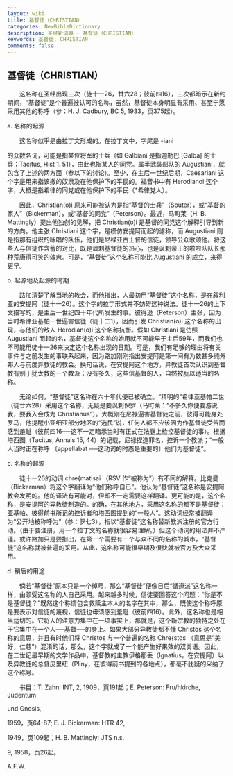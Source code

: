 ```yaml
---
layout: wiki
title: 基督徒（CHRISTIAN）
categories: NewBibleDictionary
description: 圣经新词典 - 基督徒（CHRISTIAN）
keywords: 基督徒, CHRISTIAN
comments: false
---
```


## 基督徒（CHRISTIAN）

　　这名称在圣经出现三次（徒十一26，廿六28；彼前四16），三次都暗示在新约期间，“基督徒”是个普遍被认可的名称，虽然，基督徒本身明显有采用、甚至宁愿采用其他的称呼（参：H. J. Cadbury, BC 5, 1933，页375起）。

a. 名称的起源

　　这名称似乎是由拉丁文形成的。在拉丁文中，字尾是 -iani

的众数名词，可能是指某位将军的士兵（如 Galbiani 是指迦勒巴 [Galba] 的士兵；Tacitus, Hist 1. 51），由此也指某人的同党。属半武装部队的 Augustiani，就包含了上述的两方面（参以下的讨论）。至少，在主后一世纪后期，Caesariani 这个字是用来指该撒的奴隶及在他保护下的平民的。福音书中有 Herodianoi 这个字，大概是指希律的同党或在他保护下的平民（*希律党人）。

　　因此，Christian(o)i 原来可能被认为是指“基督的士兵”（Souter），或“基督的家人”（Bickerman），或“基督的同党”（Peterson）。最近，马町莱（H. B. Mattingly）提出他独创的见解，把 Christian(o)i 是基督的同党这个解释引导到新的方向。他主张 Christiani 这个字，是模仿安提阿而起的谑称，而 Augustiani 则是指那有组织的咏唱的队伍，他们是尼禄亚古士督的信徒，领导公众歌颂他。将这些人与信徒作含蓄的对比，既是讽刺基督徒的热心，也是讽刺帝王的啦啦队队长那种荒唐得可笑的效忠。可是，“基督徒”这个名称可能比 Augustiani 的成立，来得更早。

b. 起源地及起源的时期

　　路加清楚了解当地的教会，而他指出，人最初用“基督徒”这个名称，是在叙利亚的安提阿（徒十一26）。这个字的拉丁形式并不妨碍这种说法。徒十一26的上下文描写的，是主后一世纪四十年代所发生的事。彼得逊（Peterson）主张，因为当时希律亚基帕一世逼害信徒（徒十二1），因而引发 Christian(o)i 这个名称的出现，与他们的敌人 Herodian(o)i 这个名称抗衡。假如 Christiani 是仿照 Augustiani 而起的名，基督徒这个名称的始用就不可能早于主后59年，而我们也不可能用徒十一26来决定这个名称出现的日期。可是，我们有足够的理由将有关事件与之前发生的事联系起来，因为路加刚刚指出安提阿是第一间有为数甚多纯外邦人与前度异教徒的教会。换句话说，在安提阿这个地方，异教徒首次认识到基督教有别于犹太教的一个教派；没有多久，这些信基督的人，自然被朊以适当的名称。

　　无论如何，“基督徒”这名称在六十年代便已被确立。“精明的”希律亚基帕二世（徒廿六28）采用这个名称，无疑是要讽刺保罗（马町莱：“不多久你便要游说我，要我入会成为 Christianus”）。大概刚在尼禄逼害基督徒之前，彼得可能身处罗马，他提醒小亚细亚部分地区的“选民”说，任何人都不应该因为作基督徒受苦而感到羞耻（彼前四16──这不一定暗示当时有正式在法庭上检控基督徒的事）。根据塔西图（Tacitus, Annals 15, 44）的记载，尼禄捏造罪名，控诉一个教派；“一般人当时正在称呼 〔appellabat ──这动词的时态是重要的〕他们为基督徒”。

c. 名称的起源

　　徒十一26的动词 chre{matisai （RSV 作“被称为”）有不同的解释。比克曼（Bickerman）将这个字翻译为“他们称呼自已”。他认为“基督徒”这名称是安提阿教会发明的。他的译法有可能对，但却不一定需要这样翻译。更可能的是，这个名称，是安提阿的异教徒制造的。的确，在其他地方，采用这名称的都不是基督徒：亚基帕、彼得前书所记的控诉者和塔西图提到的“一般人”。这动词经常被翻译为“公开地被称呼为”（参：罗七3），指以“基督徒”这名称替新教派注册的官方行动。（由于要注册，用一个拉丁文的名称就很容易理解。）但这个动词的用法并不严谨。或许路加只是要指出，在第一个需要有一个与众不同的名称的城市，“基督徒”这名称就被普遍的采用。从此，这名称可能很早期及很快就被官方及大众采用。

d. 稍后的用途

　　倘若“基督徒”原本只是一个绰号，那么“基督徒”便像日后“循道派”这名称一样，由领受这名称的人自己采用。越来越多时候，信徒要回答这个问题：“你是不是基督徒？”既然这个称谓包含救赎主本人的名字在其中，那么，既使这个称呼原是要表示对信徒的蔑视，信徒也毋须感到羞耻（彼前四16）。此外，这名称也是相当适切的。它将人的注意力集中在一项事实上，那就是，这个新宗教的独特之处在于它集中在一个人──基督──的身上。如果大部分异教徒都不懂 Christos 这个名称的意思，并且有时他们将 Christos 与一个普遍的名称 Chre{stos （意思是“美好，仁慈”）混淆的话，那么，这个字就成了一个能产生好果效的双关语。因此，在二世纪最早期的文学作品中，基督教的主教伊格那丢（Ignatius，在安提阿）以及异教徒的总督皮里纽（Pliny，在彼得前书提到的各地点），都毫不犹疑的采纳了这个称号。

　　书目：T. Zahn: INT, 2, 1909，页191起；E. Peterson: Fru/hkirche, Judentum

und Gnosis,

1959，页64-87; E. J. Bickerman: HTR 42,

1949，页109起；H. B. Mattingly: JTS n.s.

9, 1958，页26起。

A.F.W.






